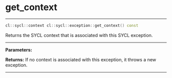 # get_context

---

```cpp
cl::sycl::context cl::sycl::exception::get_context() const
```


Returns the SYCL context that is associated with this SYCL exception. 


---
**Parameters:**

**Returns:** If no context is associated with this exception, it throws a new exception.

---
